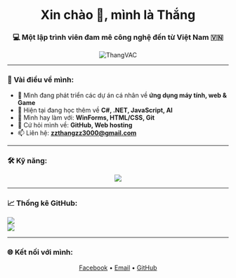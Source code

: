 <h1 align="center">Xin chào 👋, mình là Thắng</h1>
<h3 align="center">💻 Một lập trình viên đam mê công nghệ đến từ Việt Nam 🇻🇳</h3>

<p align="center">
  <img src="https://komarev.com/ghpvc/?username=ThangVAC&label=Lượt%20truy%20cập&color=0e75b6&style=flat" alt="ThangVAC" />
</p>

---

### 🚀 Vài điều về mình:

- 🔭 Mình đang phát triển các dự án cá nhân về **ứng dụng máy tính, web & Game**
- 🌱 Hiện tại đang học thêm về **C#, .NET, JavaScript, AI**
- 🧰 Mình hay làm với: **WinForms, HTML/CSS, Git**
- 💬 Cứ hỏi mình về: **GitHub, Web hosting**
- 📫 Liên hệ: **zzthangzz3000@gmail.com**

---

### 🛠️ Kỹ năng:
<p align="center">
  <img src="https://skillicons.dev/icons?i=cs,html,css,js,python,vscode,github" />
</p>

---

### 📈 Thống kê GitHub:
<p align="left">
  <img src="https://github-readme-stats.vercel.app/api?username=ThangVAC&show_icons=true&theme=tokyonight" />
  <br>
  <img src="https://github-readme-streak-stats.herokuapp.com?user=ThangVAC&theme=tokyonight" />
</p>

---

### 🌐 Kết nối với mình:
<p align="center">
  <a href="https://www.facebook.com/nguyen.thang.340881" target="_blank">Facebook</a> •
  <a href="mailto:zzthangzz3000@gmail.com">Email</a> •
  <a href="https://github.com/ThangVAC" target="_blank">GitHub</a>
</p>
